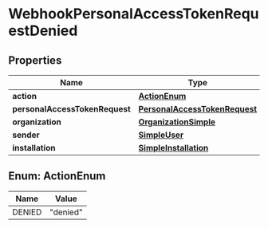

# WebhookPersonalAccessTokenRequestDenied


## Properties

| Name | Type | Description | Notes |
|------------ | ------------- | ------------- | -------------|
|**action** | [**ActionEnum**](#ActionEnum) |  |  |
|**personalAccessTokenRequest** | [**PersonalAccessTokenRequest**](PersonalAccessTokenRequest.md) |  |  |
|**organization** | [**OrganizationSimple**](OrganizationSimple.md) |  |  |
|**sender** | [**SimpleUser**](SimpleUser.md) |  |  |
|**installation** | [**SimpleInstallation**](SimpleInstallation.md) |  |  |



## Enum: ActionEnum

| Name | Value |
|---- | -----|
| DENIED | &quot;denied&quot; |



